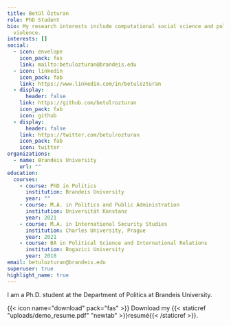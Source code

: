 ```yaml
---
title: Betül Özturan
role: PhD Student
bio: My research interests include computational social science and political
  violence.
interests: []
social:
  - icon: envelope
    icon_pack: fas
    link: mailto:betulozturan@brandeis.edu
  - icon: linkedin
    icon_pack: fab
    link: https://www.linkedin.com/in/betulozturan
  - display:
      header: false
    link: https://github.com/betulrozturan
    icon_pack: fab
    icon: github
  - display:
      header: false
    link: https://twitter.com/betulrozturan
    icon_pack: fab
    icon: twitter
organizations:
  - name: Brandeis University
    url: ""
education:
  courses:
    - course: PhD in Politics
      institution: Brandeis University
      year: ""
    - course: M.A. in Politics and Public Administration
      institution: Universität Konstanz
      year: 2021
    - course: M.A. in International Security Studies
      institution: Charles University, Prague
      year: 2021
    - course: BA in Political Science and International Relations
      institution: Bogazici University
      year: 2018
email: betulozturan@brandeis.edu
superuser: true
highlight_name: true
---
```

I am a Ph.D. student at the Department of Politics at Brandeis University. 

{{< icon name="download" pack="fas" >}} Download my {{< staticref "uploads/demo_resume.pdf" "newtab" >}}resumé{{< /staticref >}}.